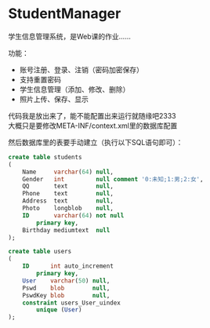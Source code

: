# StudentManager
学生信息管理系统，是Web课的作业……

功能：

- 账号注册、登录、注销（密码加密保存）
- 支持重置密码
- 学生信息管理（添加、修改、删除）
- 照片上传、保存、显示

代码我是放出来了，能不能配置出来运行就随缘吧2333  
大概只是要修改META-INF/context.xml里的数据库配置

然后数据库里的表要手动建立（执行以下SQL语句即可）：

```sql
create table students
(
    Name     varchar(64) null,
    Gender   int         null comment '0:未知;1:男;2:女',
    QQ       text        null,
    Phone    text        null,
    Address  text        null,
    Photo    longblob    null,
    ID       varchar(64) not null
        primary key,
    Birthday mediumtext  null
);

create table users
(
    ID      int auto_increment
        primary key,
    User    varchar(50) null,
    Pswd    blob        null,
    PswdKey blob        null,
    constraint users_User_uindex
        unique (User)
);
```
